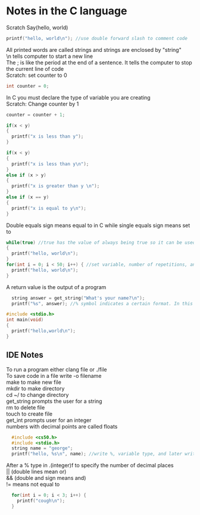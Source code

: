 # Notes in the C language

Scratch Say(hello, world)

```C
printf("hello, world\n"); //use double forward slash to comment code
```

All printed words are called strings and strings are enclosed by "string" <br>
\n tells computer to start a new line <br>
The ; is like the period at the end of a sentence. It tells the computer to stop the current line of code <br>
Scratch: set counter to 0

```C
int counter = 0;
```

In C you must declare the type of variable you are creating <br>
Scratch: Change counter by 1

```C
counter = counter + 1;
```

```C
if(x < y) 
{
  printf("x is less than y");
}
```

```C
if(x < y)
{
  printf("x is less than y\n");
}
else if (x > y)
{
  printf("x is greater than y \n");
}
else if (x == y)
{
  printf("x is equal to y\n");
}
```

Double equals sign means equal to in C while single equals sign means set to

```C
while(true) //true has the value of always being true so it can be used to create a forever loop
{
  printf("hello, world\n");
}
for(int i = 0; i < 50; i++) { //set variable, number of repetitions, and incrementation
  printf("hello, world\n");
}
```

A return value is the output of a program

```C
  string answer = get_string("What's your name?\n");
  printf("%s", answer); //% symbol indicates a certain format. In this case it tells the printf function to print a string
```
```C
#include <stdio.h>
int main(void) 
{
  printf("hello,world\n");
}
```
## IDE Notes
To run a program either clang file or ./file <br>
To save code in a file write -o filename <br>
make to make new file <br>
mkdir to make directory <br>
cd ~/ to change directory <br>
get_string prompts the user for a string <br>
rm to delete file <br>
touch to create file <br>
get_int prompts user for an integer <br>
numbers with decimal points are called floats <br>

```C
  #include <cs50.h>
  #include <stdio.h>
  string name = "george";
  printf("hello, %s\n", name); //write %, variable type, and later write variable name to insert variable
```
After a % type in .(integer)f to specify the number of decimal places <br>
|| (double lines mean or) <br>
&& (double and sign means and) <br>
!= means not equal to <br>
```C
  for(int i = 0; i < 3; i++) {
    printf("cough\n");
  }
```
